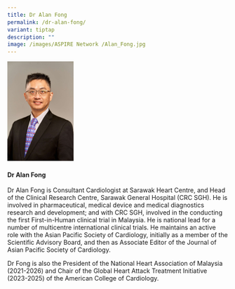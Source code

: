 ```yaml
---
title: Dr Alan Fong
permalink: /dr-alan-fong/
variant: tiptap
description: ""
image: /images/ASPIRE Network /Alan_Fong.jpg
---
```

<p></p>
<div class="isomer-image-wrapper">
<img style="width: 30%;" height="auto" width="100%" alt="" src="/images/ASPIRE Network /Alan_Fong.jpg">
</div>
<h4>Dr Alan Fong</h4>
<p>Dr Alan Fong is Consultant Cardiologist at Sarawak Heart Centre, and Head
of the Clinical Research Centre, Sarawak General Hospital (CRC SGH). He
is involved in pharmaceutical, medical device and medical diagnostics research
and development; and with CRC SGH, involved in the conducting the first
First-in-Human clinical trial in Malaysia. He is national lead for a number
of multicentre international clinical trials. He maintains an active role
with the Asian Pacific Society of Cardiology, initially as a member of
the Scientific Advisory Board, and then as Associate Editor of the Journal
of Asian Pacific Society of Cardiology.</p>
<p>Dr Fong is also the President of the National Heart Association of Malaysia
(2021-2026) and Chair of the Global Heart Attack Treatment Initiative (2023-2025)
of the American College of Cardiology.</p>